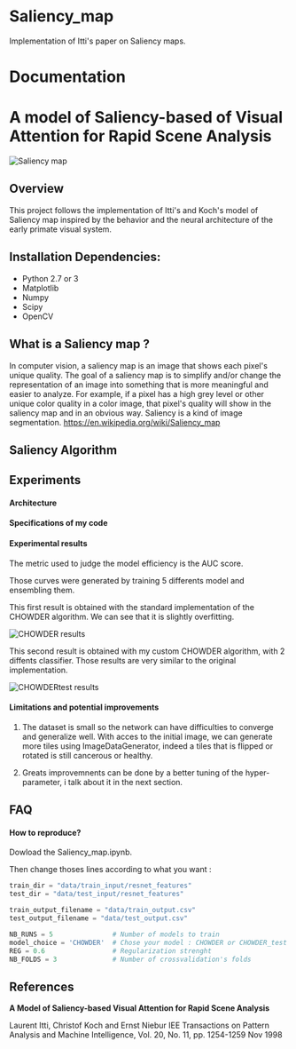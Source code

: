 # Saliency_map
Implementation of Itti's paper on Saliency maps.

# Documentation 

# A model of Saliency-based of Visual Attention for Rapid Scene Analysis


![Saliency map](https://github.com/ThibBac/Saliency_map/blob/master/images/sal.png)

## Overview
This project follows the implementation of Itti's and Koch's model of Saliency map inspired by the behavior and the neural architecture of the early primate visual system.

## Installation Dependencies:
* Python 2.7 or 3
* Matplotlib
* Numpy
* Scipy
* OpenCV

## What is a Saliency map ?

In computer vision, a saliency map is an image that shows each pixel's unique quality. The goal of a saliency map is to simplify and/or change the representation of an image into something that is more meaningful and easier to analyze. For example, if a pixel has a high grey level or other unique color quality in a color image, that pixel's quality will show in the saliency map and in an obvious way. Saliency is a kind of image segmentation. 
https://en.wikipedia.org/wiki/Saliency_map 

## Saliency Algorithm

## Experiments

#### Architecture


#### Specifications of my code



#### Experimental results

The metric used to judge the model efficiency is the AUC score.

Those curves were generated by training 5 differents model and ensembling them.

This first result is obtained with the standard implementation of the CHOWDER algorithm.
We can see that it is slightly overfitting.

![CHOWDER results](https://github.com/ThibBac/Ownkin-s_Homework/blob/master/images/results1.PNG)


This second result is obtained with my custom CHOWDER algorithm, with 2 diffents classifier.
Those results are very similar to the original implementation.

![CHOWDERtest results](https://github.com/ThibBac/Ownkin-s_Homework/blob/master/images/results2.PNG)


#### Limitations and potential improvements
  
1. The dataset is small so the network can have difficulties to converge and generalize well.
With acces to the initial image, we can generate more tiles using ImageDataGenerator, indeed a tiles that is flipped or rotated is still cancerous or healthy.

2. Greats improvemnents can be done by a better tuning of the hyper-parameter, i talk about it in the next section.




## FAQ

#### How to reproduce?

Dowload the Saliency_map.ipynb.

Then change thoses lines according to what you want :
 
```python
train_dir = "data/train_input/resnet_features"
test_dir = "data/test_input/resnet_features"

train_output_filename = "data/train_output.csv"
test_output_filename = "data/test_output.csv"

NB_RUNS = 5               # Number of models to train
model_choice = 'CHOWDER'  # Chose your model : CHOWDER or CHOWDER_test
REG = 0.6                 # Regularization strenght
NB_FOLDS = 3              # Number of crossvalidation's folds
```

## References

**A Model of Saliency-based Visual Attention for Rapid Scene Analysis** 

Laurent Itti, Christof Koch and Ernst Niebur
IEE Transactions on Pattern Analysis and Machine Intelligence, Vol. 20, No. 11, pp. 1254-1259
Nov 1998
